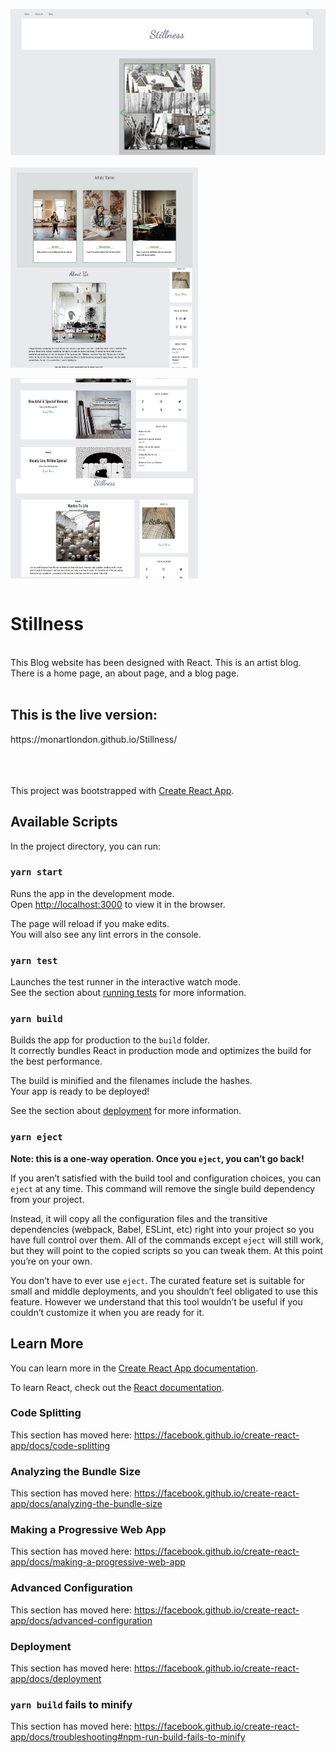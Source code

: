![background image](background.png) 
</br></br>
<img align="center" src="https://github.com/monartlondon/Stillness/blob/main/StillnessIMGGit/img1.png" height="160" width="300">
<img align="center" src="https://github.com/monartlondon/Stillness/blob/main/StillnessIMGGit/img2.png" height="160" width="300">
</br></br>
<img align="center" src="https://github.com/monartlondon/Stillness/blob/main/StillnessIMGGit/img3.png" height="160" width="300">
<img align="center" src="https://github.com/monartlondon/Stillness/blob/main/StillnessIMGGit/img4.png" height="160" width="300">
</br></br>
# Stillness
</br>  
This Blog website has been designed with React.
This is an artist blog. There is a home page, an about page, and a blog page.
</br> </br>   
<h2>This is the live version:</h2> https://monartlondon.github.io/Stillness/
</br></br></br></br>


This project was bootstrapped with [Create React App](https://github.com/facebook/create-react-app).

## Available Scripts

In the project directory, you can run:

### `yarn start`

Runs the app in the development mode.<br />
Open [http://localhost:3000](http://localhost:3000) to view it in the browser.

The page will reload if you make edits.<br />
You will also see any lint errors in the console.

### `yarn test`

Launches the test runner in the interactive watch mode.<br />
See the section about [running tests](https://facebook.github.io/create-react-app/docs/running-tests) for more information.

### `yarn build`

Builds the app for production to the `build` folder.<br />
It correctly bundles React in production mode and optimizes the build for the best performance.

The build is minified and the filenames include the hashes.<br />
Your app is ready to be deployed!

See the section about [deployment](https://facebook.github.io/create-react-app/docs/deployment) for more information.

### `yarn eject`

**Note: this is a one-way operation. Once you `eject`, you can’t go back!**

If you aren’t satisfied with the build tool and configuration choices, you can `eject` at any time. This command will remove the single build dependency from your project.

Instead, it will copy all the configuration files and the transitive dependencies (webpack, Babel, ESLint, etc) right into your project so you have full control over them. All of the commands except `eject` will still work, but they will point to the copied scripts so you can tweak them. At this point you’re on your own.

You don’t have to ever use `eject`. The curated feature set is suitable for small and middle deployments, and you shouldn’t feel obligated to use this feature. However we understand that this tool wouldn’t be useful if you couldn’t customize it when you are ready for it.

## Learn More

You can learn more in the [Create React App documentation](https://facebook.github.io/create-react-app/docs/getting-started).

To learn React, check out the [React documentation](https://reactjs.org/).

### Code Splitting

This section has moved here: https://facebook.github.io/create-react-app/docs/code-splitting

### Analyzing the Bundle Size

This section has moved here: https://facebook.github.io/create-react-app/docs/analyzing-the-bundle-size

### Making a Progressive Web App

This section has moved here: https://facebook.github.io/create-react-app/docs/making-a-progressive-web-app

### Advanced Configuration

This section has moved here: https://facebook.github.io/create-react-app/docs/advanced-configuration

### Deployment

This section has moved here: https://facebook.github.io/create-react-app/docs/deployment

### `yarn build` fails to minify

This section has moved here: https://facebook.github.io/create-react-app/docs/troubleshooting#npm-run-build-fails-to-minify

